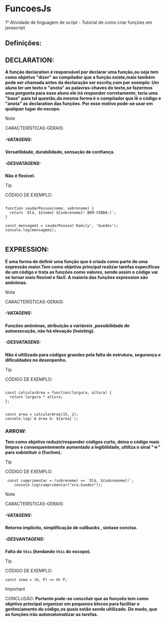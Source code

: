 # FuncoesJs

1° Atividade de linguagem de script  - Tutorial de como criar funções em javascript 

## Definições:

## DECLARATION:
**A função declaration é responsável por declarar uma função,ou seja tem como objetivo "dizer" ao compilador que a função existe,mais também pode ser chamada antes da declaração ser escrita,com por exemplo: Um aluno ler um texto e "anota" as palavras-chaves do texto,se fazermos uma pergunta para esse aluno ele irá responder corretamente, teria uma "base" para tal questão,da mesma forma é o compilador que lê o código e "anota" as declaration das funções. Por esse motivo pode-se usar em qualquer lugar do escopo.**

> [!NOTE]
> CARACTERÍSTICAS-GERAIS:


##### -VATAGENS: 
**Versatilidade, durabilidade, sensação de confiança.**

##### -DESVATAGENS:
**Não é flexivel.**


> [!TIP]
> CÓDIGO DE EXEMPLO:

```

function saudarPessoa(nome, sobrenome) { 
  return `Olá, ${nome} ${sobrenome}! BEM-VINDA:)`; 
} 

const mensagem1 = saudarPessoa('Kamily', 'Guedes'); 
console.log(mensagem1); 


```

## EXPRESSION:
**É uma forma de definir uma função que é criada como parte de uma expressão maior.Tem como objetivo principal realizar tarefas específicas de um código e trata as funções como valores, sendo assim o código vai se tornar mais flexível e fácil. A maioria das funções expression são anônimas.**

> [!NOTE]
> CARACTERÍSTICAS-GERAIS:


##### -VATAGENS:
**Funções anônimas, atribuição a variáveis ,possibilidade de autoexecução, não há elevação (hoisting).**

##### -DESVATAGENS:
**Não é ultilizado para códigos grandes pela falta de estrutura, segurança e dificuldades no desenpenho.**


> [!TIP]
> CÓDIGO DE EXEMPLO:

```

const calcularArea = function(largura, altura) {
  return largura * altura;
};


const area = calcularArea(15, 2);
console.log(`A área é: ${area}`);

```

### ARROW:
**Tem como objetivo reduzir/responder códigos curto, deixa o código mais limpos e consequentemente aumentado a legibilidade, 
ultiliza o sinal "=>" para subistituir o (fuction).**


> [!TIP]
> CÓDIGO DE EXEMPLO:

```
 const cumprimentar = (sobrenome) => `Olá, ${sobrenome}!`;
    console.log(cumprimentar("sra.Guedes")); 
  ```  


> [!NOTE]
> CARACTERÍSTICAS-GERAIS:

##### -VATAGENS:
**Retorno implícito, simplificação de callbacks , sintaxe concisa.**

##### -DESVANTAGENS:
**Falta do ```this``` (herdando ```this``` do escopo).**

> [!TIP]
> CÓDIGO DE EXEMPLO:

```
const soma = (U, P) => U+ P;

```
> [!IMPORTANT]
> CONCLUSÃO:
**Portanto pode-se conccluir que as funçoẽs tem como objetivo principal organizar em pequenos blocos para facilitar o gerênciamento do código,os quais estão sendo ultilizado. De modo, que as funções irão automatomatizar as tarefas.**
